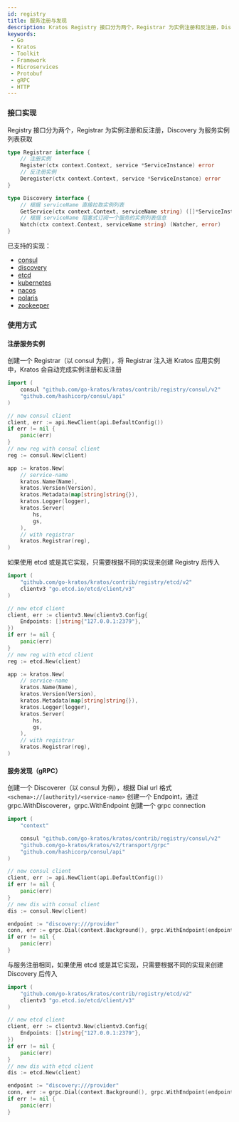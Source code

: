 ```yaml
---
id: registry
title: 服务注册与发现
description: Kratos Registry 接口分为两个，Registrar 为实例注册和反注册，Discovery 为服务实例列表获取
keywords:
 - Go
 - Kratos
 - Toolkit
 - Framework
 - Microservices
 - Protobuf
 - gRPC
 - HTTP
---
```


### 接口实现 

Registry 接口分为两个，Registrar 为实例注册和反注册，Discovery 为服务实例列表获取

```go
type Registrar interface {
	// 注册实例
	Register(ctx context.Context, service *ServiceInstance) error
	// 反注册实例
	Deregister(ctx context.Context, service *ServiceInstance) error
}
```

```go
type Discovery interface {
	// 根据 serviceName 直接拉取实例列表
	GetService(ctx context.Context, serviceName string) ([]*ServiceInstance, error)
	// 根据 serviceName 阻塞式订阅一个服务的实例列表信息
	Watch(ctx context.Context, serviceName string) (Watcher, error)
}
```

已支持的实现：
* [consul](https://github.com/go-kratos/kratos/tree/main/contrib/registry/consul)
* [discovery](https://github.com/go-kratos/kratos/tree/main/contrib/registry/discovery)
* [etcd](https://github.com/go-kratos/kratos/tree/main/contrib/registry/etcd)
* [kubernetes](https://github.com/go-kratos/kratos/tree/main/contrib/registry/kubernetes)
* [nacos](https://github.com/go-kratos/kratos/tree/main/contrib/registry/nacos)
* [polaris](https://github.com/go-kratos/kratos/tree/main/contrib/registry/polaris)
* [zookeeper](https://github.com/go-kratos/kratos/tree/main/contrib/registry/zookeeper)

### 使用方式

#### 注册服务实例

创建一个 Registrar（以 consul 为例），将 Registrar 注入进 Kratos 应用实例中，Kratos 会自动完成实例注册和反注册

```go
import (
    consul "github.com/go-kratos/kratos/contrib/registry/consul/v2"
    "github.com/hashicorp/consul/api"
)

// new consul client
client, err := api.NewClient(api.DefaultConfig())
if err != nil {
	panic(err)
}
// new reg with consul client
reg := consul.New(client)

app := kratos.New(
    // service-name
    kratos.Name(Name),
    kratos.Version(Version),
    kratos.Metadata(map[string]string{}),
    kratos.Logger(logger),
    kratos.Server(
        hs,
        gs,
    ),
    // with registrar
    kratos.Registrar(reg),
)
```

如果使用 etcd 或是其它实现，只需要根据不同的实现来创建 Registry 后传入

```go
import (
    "github.com/go-kratos/kratos/contrib/registry/etcd/v2"
    clientv3 "go.etcd.io/etcd/client/v3"
)

// new etcd client
client, err := clientv3.New(clientv3.Config{
    Endpoints: []string{"127.0.0.1:2379"},
})
if err != nil {
    panic(err)
}
// new reg with etcd client
reg := etcd.New(client)

app := kratos.New(
    // service-name
    kratos.Name(Name),
    kratos.Version(Version),
    kratos.Metadata(map[string]string{}),
    kratos.Logger(logger),
    kratos.Server(
        hs,
        gs,
    ),
    // with registrar
    kratos.Registrar(reg),
)
```

#### 服务发现（gRPC）

创建一个 Discoverer（以 consul 为例），根据 Dial url 格式 `<schema>://[authority]/<service-name>` 创建一个 Endpoint，通过 grpc.WithDiscoverer，grpc.WithEndpoint 创建一个 grpc connection

```go
import (
    "context"

    consul "github.com/go-kratos/kratos/contrib/registry/consul/v2"
    "github.com/go-kratos/kratos/v2/transport/grpc"
    "github.com/hashicorp/consul/api"
)

// new consul client
client, err := api.NewClient(api.DefaultConfig())
if err != nil {
	panic(err)
}
// new dis with consul client
dis := consul.New(client)

endpoint := "discovery:///provider"
conn, err := grpc.Dial(context.Background(), grpc.WithEndpoint(endpoint), grpc.WithDiscovery(dis))
if err != nil {
    panic(err)
}
```

与服务注册相同，如果使用 etcd 或是其它实现，只需要根据不同的实现来创建 Discovery 后传入

```go
import (
    "github.com/go-kratos/kratos/contrib/registry/etcd/v2"
    clientv3 "go.etcd.io/etcd/client/v3"
)

// new etcd client
client, err := clientv3.New(clientv3.Config{
    Endpoints: []string{"127.0.0.1:2379"},
})
if err != nil {
    panic(err)
}
// new dis with etcd client
dis := etcd.New(client)

endpoint := "discovery:///provider"
conn, err := grpc.Dial(context.Background(), grpc.WithEndpoint(endpoint), grpc.WithDiscovery(dis))
if err != nil {
    panic(err)
}
```
